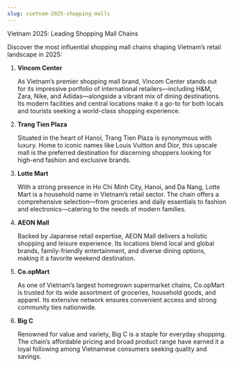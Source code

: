 ```yaml
---
slug: vietnam-2025-shopping-malls
---
```

Vietnam 2025: Leading Shopping Mall Chains

Discover the most influential shopping mall chains shaping Vietnam’s retail landscape in 2025:

1. **Vincom Center**

   As Vietnam’s premier shopping mall brand, Vincom Center stands out for its impressive portfolio of international retailers—including H&M, Zara, Nike, and Adidas—alongside a vibrant mix of dining destinations. Its modern facilities and central locations make it a go-to for both locals and tourists seeking a world-class shopping experience.

2. **Trang Tien Plaza**

   Situated in the heart of Hanoi, Trang Tien Plaza is synonymous with luxury. Home to iconic names like Louis Vuitton and Dior, this upscale mall is the preferred destination for discerning shoppers looking for high-end fashion and exclusive brands.

3. **Lotte Mart**

   With a strong presence in Ho Chi Minh City, Hanoi, and Da Nang, Lotte Mart is a household name in Vietnam’s retail sector. The chain offers a comprehensive selection—from groceries and daily essentials to fashion and electronics—catering to the needs of modern families.

4. **AEON Mall**

   Backed by Japanese retail expertise, AEON Mall delivers a holistic shopping and leisure experience. Its locations blend local and global brands, family-friendly entertainment, and diverse dining options, making it a favorite weekend destination.

5. **Co.opMart**

   As one of Vietnam’s largest homegrown supermarket chains, Co.opMart is trusted for its wide assortment of groceries, household goods, and apparel. Its extensive network ensures convenient access and strong community ties nationwide.

6. **Big C**

   Renowned for value and variety, Big C is a staple for everyday shopping. The chain’s affordable pricing and broad product range have earned it a loyal following among Vietnamese consumers seeking quality and savings.